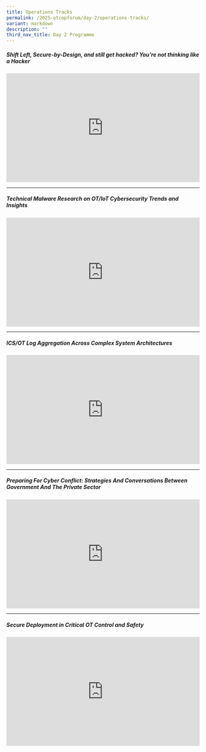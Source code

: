 ```yaml
---
title: Operations Tracks
permalink: /2025-otcepforum/day-2/operations-tracks/
variant: markdown
description: ""
third_nav_title: Day 2 Programme
---
```

<p></p>
<h5><strong>Shift Left, Secure-by-Design, and still get hacked? You’re not thinking like a Hacker
</strong></h5>
<p></p>
<div class="video-container">
<iframe height="315" width="100%" allowfullscreen="true" frameborder="0" src="https://www.youtube.com/embed/XnamfvuWscU?si=QZE0iH-K4rnrk4ij"></iframe>
</div>
<p></p>
<hr>
<p></p>
<h5><strong>Technical Malware Research on OT/IoT Cybersecurity Trends and Insights
</strong></h5>
<p></p>
<div class="video-container">
<iframe height="315" width="100%" allowfullscreen="true" frameborder="0" src="https://www.youtube.com/embed/Hy5yII3V0YU?si=N35TX7L2_B_xx3oy"></iframe>
</div>

<p></p>
<hr>
<p></p>
<h5><strong>ICS/OT Log Aggregation Across Complex System Architectures
</strong></h5>
<p></p>
<div class="video-container">
<iframe height="315" width="560" allowfullscreen="true" frameborder="0" src="https://www.youtube.com/embed/drxNAq_kKzo?si=4c0juXAr9STpp2sz"></iframe>
</div>

<p></p>
<hr>
<p></p>
<h5><strong>Preparing For Cyber Conflict: Strategies And Conversations Between Government And The Private Sector
</strong></h5>
<p></p>
<div class="video-container">
<iframe height="315" width="560" allowfullscreen="true" frameborder="0" src="https://www.youtube.com/embed/_MyB82RTmHI?si=tRBwDYLw3GTcpds1"></iframe>
</div>

<p></p>
<hr>
<p></p>
<h5><strong>Secure Deployment in Critical OT Control and Safety
</strong></h5>
<p></p>
<div class="video-container">
<iframe height="315" width="560" allowfullscreen="true" frameborder="0" src="https://www.youtube.com/embed/bhhCpDSorB0?si=gQ741ZkCWZRBhUFg"></iframe>
</div>
<p></p>




<style type="text/css"> 
	    .video-container {
      position: relative;
      padding-bottom: 56.25%; /* 16:9 */
      height: 0;
    }
    .video-container iframe {
      position: absolute;
      top: 0;
      left: 0;
      width: 100%;
      height: 100%;
    }
	</style>